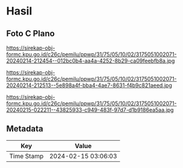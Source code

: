 # Hasil

## Foto C Plano

https://sirekap-obj-formc.kpu.go.id/c26c/pemilu/ppwp/31/75/05/10/02/3175051002071-20240214-212454--012bc0b4-aa4a-4252-8b29-ca09feebfb8a.jpg

https://sirekap-obj-formc.kpu.go.id/c26c/pemilu/ppwp/31/75/05/10/02/3175051002071-20240214-212513--5e898a4f-bba4-4ae7-8631-f4b9c821aeed.jpg

https://sirekap-obj-formc.kpu.go.id/c26c/pemilu/ppwp/31/75/05/10/02/3175051002071-20240215-022211--43825933-c949-483f-97d7-d1b9186ea5aa.jpg


## Metadata

| Key        | Value               |
| ---------- | ------------------- |
| Time Stamp | 2024-02-15 03:06:03 |



